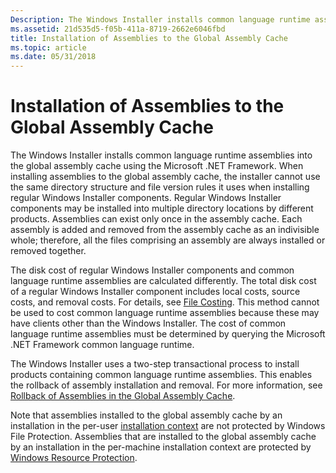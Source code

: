 ```yaml
---
Description: The Windows Installer installs common language runtime assemblies into the global assembly cache using the Microsoft .NET Framework.
ms.assetid: 21d535d5-f05b-411a-8719-2662e6046fbd
title: Installation of Assemblies to the Global Assembly Cache
ms.topic: article
ms.date: 05/31/2018
---
```


# Installation of Assemblies to the Global Assembly Cache

The Windows Installer installs common language runtime assemblies into the global assembly cache using the Microsoft .NET Framework. When installing assemblies to the global assembly cache, the installer cannot use the same directory structure and file version rules it uses when installing regular Windows Installer components. Regular Windows Installer components may be installed into multiple directory locations by different products. Assemblies can exist only once in the assembly cache. Each assembly is added and removed from the assembly cache as an indivisible whole; therefore, all the files comprising an assembly are always installed or removed together.

The disk cost of regular Windows Installer components and common language runtime assemblies are calculated differently. The total disk cost of a regular Windows Installer component includes local costs, source costs, and removal costs. For details, see [File Costing](file-costing.md). This method cannot be used to cost common language runtime assemblies because these may have clients other than the Windows Installer. The cost of common language runtime assemblies must be determined by querying the Microsoft .NET Framework common language runtime.

The Windows Installer uses a two-step transactional process to install products containing common language runtime assemblies. This enables the rollback of assembly installation and removal. For more information, see [Rollback of Assemblies in the Global Assembly Cache](rollback-of-assemblies-in-the-global-assembly-cache.md).

Note that assemblies installed to the global assembly cache by an installation in the per-user [installation context](installation-context.md) are not protected by Windows File Protection. Assemblies that are installed to the global assembly cache by an installation in the per-machine installation context are protected by [Windows Resource Protection](https://msdn.microsoft.com/en-us/library/Cc185681(v=VS.85).aspx).

 

 



